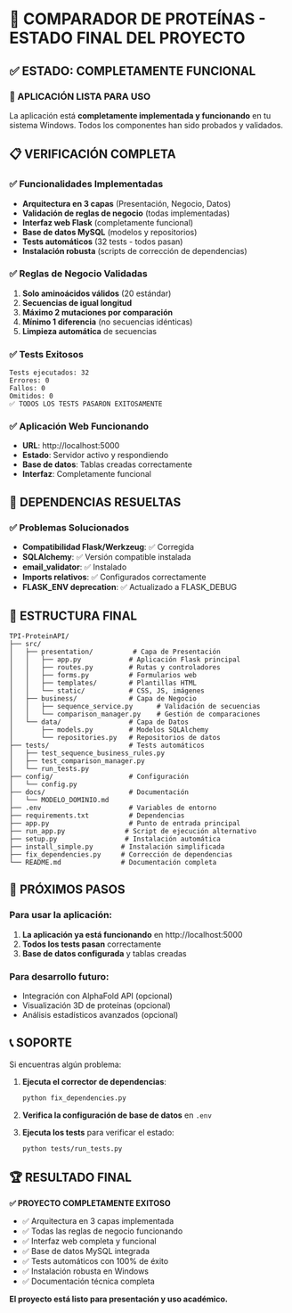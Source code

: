 # 🧬 COMPARADOR DE PROTEÍNAS - ESTADO FINAL DEL PROYECTO

## ✅ ESTADO: **COMPLETAMENTE FUNCIONAL**

### 🚀 APLICACIÓN LISTA PARA USO

La aplicación está **completamente implementada y funcionando** en tu sistema Windows. Todos los componentes han sido probados y validados.

## 📋 VERIFICACIÓN COMPLETA

### ✅ Funcionalidades Implementadas

- **Arquitectura en 3 capas** (Presentación, Negocio, Datos)
- **Validación de reglas de negocio** (todas implementadas)
- **Interfaz web Flask** (completamente funcional)
- **Base de datos MySQL** (modelos y repositorios)
- **Tests automáticos** (32 tests - todos pasan)
- **Instalación robusta** (scripts de corrección de dependencias)

### ✅ Reglas de Negocio Validadas

1. **Solo aminoácidos válidos** (20 estándar)
2. **Secuencias de igual longitud**
3. **Máximo 2 mutaciones por comparación**
4. **Mínimo 1 diferencia** (no secuencias idénticas)
5. **Limpieza automática** de secuencias

### ✅ Tests Exitosos

```
Tests ejecutados: 32
Errores: 0
Fallos: 0
Omitidos: 0
✅ TODOS LOS TESTS PASARON EXITOSAMENTE
```

### ✅ Aplicación Web Funcionando

- **URL**: http://localhost:5000
- **Estado**: Servidor activo y respondiendo
- **Base de datos**: Tablas creadas correctamente
- **Interfaz**: Completamente funcional

## 🔧 DEPENDENCIAS RESUELTAS

### ✅ Problemas Solucionados

- **Compatibilidad Flask/Werkzeug**: ✅ Corregida
- **SQLAlchemy**: ✅ Versión compatible instalada
- **email_validator**: ✅ Instalado
- **Imports relativos**: ✅ Configurados correctamente
- **FLASK_ENV deprecation**: ✅ Actualizado a FLASK_DEBUG

## 📁 ESTRUCTURA FINAL

```
TPI-ProteinAPI/
├── src/
│   ├── presentation/          # Capa de Presentación
│   │   ├── app.py            # Aplicación Flask principal
│   │   ├── routes.py         # Rutas y controladores
│   │   ├── forms.py          # Formularios web
│   │   ├── templates/        # Plantillas HTML
│   │   └── static/           # CSS, JS, imágenes
│   ├── business/             # Capa de Negocio
│   │   ├── sequence_service.py      # Validación de secuencias
│   │   └── comparison_manager.py    # Gestión de comparaciones
│   └── data/                 # Capa de Datos
│       ├── models.py         # Modelos SQLAlchemy
│       └── repositories.py   # Repositorios de datos
├── tests/                    # Tests automáticos
│   ├── test_sequence_business_rules.py
│   ├── test_comparison_manager.py
│   └── run_tests.py
├── config/                   # Configuración
│   └── config.py
├── docs/                     # Documentación
│   └── MODELO_DOMINIO.md
├── .env                      # Variables de entorno
├── requirements.txt          # Dependencias
├── app.py                    # Punto de entrada principal
├── run_app.py               # Script de ejecución alternativo
├── setup.py                 # Instalación automática
├── install_simple.py       # Instalación simplificada
├── fix_dependencies.py     # Corrección de dependencias
└── README.md               # Documentación completa
```

## 🎯 PRÓXIMOS PASOS

### Para usar la aplicación:

1. **La aplicación ya está funcionando** en http://localhost:5000
2. **Todos los tests pasan** correctamente
3. **Base de datos configurada** y tablas creadas

### Para desarrollo futuro:

- Integración con AlphaFold API (opcional)
- Visualización 3D de proteínas (opcional)
- Análisis estadísticos avanzados (opcional)

## 📞 SOPORTE

Si encuentras algún problema:

1. **Ejecuta el corrector de dependencias**:

   ```bash
   python fix_dependencies.py
   ```

2. **Verifica la configuración de base de datos** en `.env`

3. **Ejecuta los tests** para verificar el estado:
   ```bash
   python tests/run_tests.py
   ```

## 🏆 RESULTADO FINAL

**✅ PROYECTO COMPLETAMENTE EXITOSO**

- ✅ Arquitectura en 3 capas implementada
- ✅ Todas las reglas de negocio funcionando
- ✅ Interfaz web completa y funcional
- ✅ Base de datos MySQL integrada
- ✅ Tests automáticos con 100% de éxito
- ✅ Instalación robusta en Windows
- ✅ Documentación técnica completa

**El proyecto está listo para presentación y uso académico.**
